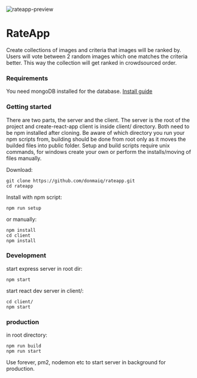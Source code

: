 ![rateapp-preview](http://i.imgur.com/zVqD1EW.png)
# RateApp
Create collections of images and criteria that images will be ranked by. Users will vote between 2 random images which one matches the criteria better. This way the collection will get ranked in crowdsourced order.

### Requirements
You need mongoDB installed for the database. [Install guide](https://www.digitalocean.com/community/tutorials/how-to-install-mongodb-on-ubuntu-16-04)

### Getting started
There are two parts, the server and the client. The server is the root of the project and create-react-app client is inside client/ directory. Both need to be npm installed after cloning. Be aware of which directory you run your npm scripts from, building should be done from root only as it moves the builded files into public folder. Setup and build scripts require unix commands, for windows create your own or perform the installs/moving of files manually.
  
Download:
```
git clone https://github.com/donmaiq/rateapp.git
cd rateapp
```
Install with npm script:
```
npm run setup
```
or manually:
```
npm install
cd client
npm install
```
  
### Development
start express server in root dir:
```
npm start
```
start react dev server in client/:
```
cd client/
npm start
```

### production
in root directory:
```
npm run build
npm run start
```
Use forever, pm2, nodemon etc to start server in background for production.
